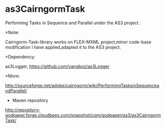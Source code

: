 as3CairngormTask
================

Performing Tasks in Sequence and Parallel under the AS3 project.

×Note: 

Cairngorm-Task-library works on FLEX-MXML project,minor code-base modification I have applied,adapted it to the AS3 project.

×Dependency: 

as3Logger, https://github.com/yangboz/as3Logger

×More: 

http://sourceforge.net/adobe/cairngorm/wiki/PerformingTasksinSequenceandParallel/

* Maven repository

http://repository-godpaper.forge.cloudbees.com/snapshot/com/godpaper/as3/as3CairngormTask/
